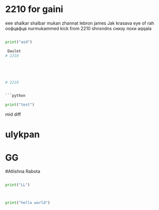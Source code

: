 
# 2210 for gaini 
eee shalkar shalbar mukan zhannat
lebron james
Jak krasava
eye of rah
оофцвфцв
nurmukammed kick from 2210
shnsndns
снизу лохи
aqqala

```python

print("asd")

 Daulet
# 2210





# 2210


```python

print("test")


```



mid diff 

# ulykpan
# GG 
#Atlishna Rabota





```python

print("LL")



print("hello world")



```

